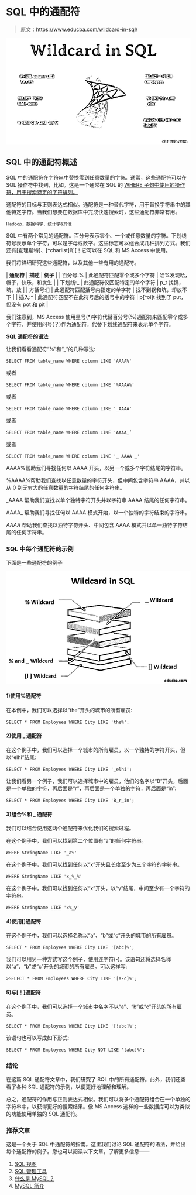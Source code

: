# SQL 中的通配符

> 原文：<https://www.educba.com/wildcard-in-sql/>

![Wildcard in SQL](img/ed5039d90498fbda4c689fcdec43ed59.png)



## SQL 中的通配符概述

SQL 中的通配符在字符串中替换零到任意数量的字符。通常，这些通配符可以在 SQL 操作符中找到，比如。这是一个通常在 SQL 的 [WHERE 子句中使用的操作符，用于搜索特定的字符排列。](https://www.educba.com/sql-where-clause/)

通配符的目标与正则表达式相似。通配符是一种替代字符，用于替换字符串中的其他特定字符。当我们想要在数据库中完成快速搜索时，这些通配符非常有用。

<small>Hadoop、数据科学、统计学&其他</small>

SQL 中有两个常见的通配符。百分号表示零个、一个或任意数量的字符。下划线符号表示单个字符，可以是字母或数字。这些标志可以组合成几种排列方式。我们还有[查理斯特]、[^charlist]和[！它可以在 SQL 和 MS Access 中使用。

我们将详细研究这些通配符，以及其他一些有用的通配符。

| **通配符** | **描述** | **例子** |
| 百分号:% | 此通配符匹配零个或多个字符 | 哈%发现哈，帽子，快乐，和发生 |
| 下划线:_ | 此通配符仅匹配特定的单个字符 | p_t 找锅，坑，放 |
| 方括号:[] | 此通配符匹配括号内指定的单字符 | 找不到锅和坑，却放不下 |
| 插入:^ | 此通配符匹配不在此符号后的括号中的字符 | p[^oi]t 找到了 put，但没有 pot 和 pit |

我们注意到，MS Access 使用星号(*)字符代替百分号(%)通配符来匹配零个或多个字符，并使用问号(？)作为通配符，代替下划线通配符来表示单个字符。

**SQL 通配符的语法**

让我们看看通配符“%”和“_”的几种写法:

`SELECT FROM table_name
WHERE column LIKE 'AAAA%'`

或者

`SELECT FROM table_name
WHERE column LIKE '%AAAA%'`

或者

`SELECT FROM table_name
WHERE column LIKE ‘_AAAA'`

或者

`SELECT FROM table_name
WHERE column LIKE 'AAAA_’`

或者

`SELECT FROM table_name
WHERE column LIKE '_ AAAA _'`

AAAA%帮助我们寻找任何以 AAAA 开头，以另一个或多个字符结尾的字符串。

%AAAA%帮助我们查找以任意数量的字符开头，但中间包含字符串 AAAA，并以从 0 到无穷大的任意数量的字符结尾的任何字符串。

_AAAA 帮助我们查找以单个独特字符开头并以字符串 AAAA 结尾的任何字符串。

AAAA_ 帮助我们寻找任何以 AAAA 模式开始，以一个独特的字符结束的字符串。

_AAAA_ 帮助我们查找以独特字符开头、中间包含 AAAA 模式并以单一独特字符结尾的任何字符串。

### SQL 中每个通配符的示例

下面是一些通配符的例子

![Wildcard Character](img/e61d225226bf64b20701c6607b99cb97.png)



#### 1)使用%通配符

在本例中，我们可以选择以“the”开头的城市的所有雇员:

`SELECT * FROM Employees
WHERE City LIKE 'the%';`

#### 2)使用 _ 通配符

在这个例子中，我们可以选择一个城市的所有雇员，以一个独特的字符开头，但以“elhi”结尾:

`SELECT * FROM Employees
WHERE City LIKE '_elhi';`

让我们看另一个例子，我们可以选择城市中的雇员，他们的名字以“B”开头，后面是一个单独的字符，再后面是“r”，再后面是一个单独的字符，再后面是“in”:

`SELECT * FROM Employees
WHERE City LIKE 'B_r_in';`

#### 3)组合%和 _ 通配符

我们可以结合使用这两个通配符来优化我们的搜索过程。

在这个例子中，我们可以找到第二个位置有“a”的任何字符串。

`WHERE StringName LIKE '_a%'`

在这个例子中，我们可以找到任何以“x”开头且长度至少为三个字符的字符串。

`WHERE StringName LIKE 'x_%_%'`

在这个例子中，我们可以找到任何以“x”开头，以“y”结尾，中间至少有一个字符的字符串。

`WHERE StringName LIKE 'x%_y'`

#### 4)使用[]通配符

在这个例子中，我们可以选择名称以“a”、“b”或“c”开头的城市的所有雇员。

`SELECT * FROM Employees
WHERE City LIKE '[abc]%';`

我们可以用另一种方式写这个例子，使用连字符(-)。该语句还将选择名称以“a”、“b”或“c”开头的城市的所有雇员。可以这样写:

`>SELECT * FROM Employees
WHERE City LIKE '[a-c]%';`

#### 5)与[！]通配符

在这个例子中，我们可以选择一个城市中名字不以“a”、“b”或“c”开头的所有雇员。

`SELECT * FROM Employees
WHERE City LIKE '[!abc]%';`

该语句也可以写成如下形式:

`SELECT * FROM Employees
WHERE City NOT LIKE '[abc]%';`

### 结论

在这篇 SQL 通配符文章中，我们研究了 SQL 中的所有通配符。此外，我们还查看了各种 SQL 通配符的示例，以便更好地理解和理解。

总之，通配符的作用与正则表达式相似。我们可以将多个通配符组合在一个单独的字符串中，以获得更好的搜索结果。像 MS Access 这样的一些数据库可以为类似的功能使用单独的 SQL 通配符。

### 推荐文章

这是一个关于 SQL 中通配符的指南。这里我们讨论 SQL 通配符的语法，并给出每个通配符的例子。您也可以阅读以下文章，了解更多信息——

1.  [SQL 视图](https://www.educba.com/sql-views/)
2.  [SQL 管理工具](https://www.educba.com/sql-management-tools/)
3.  [什么是 MySQL？](https://www.educba.com/what-is-mysql/)
4.  [MySQL 简介](https://www.educba.com/introduction-to-mysql/)





